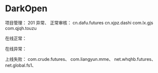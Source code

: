 # DarkOpen
项目管理： 201 异常、
正常审核：
cn.dafu.futures
cn.xjpz.dashi
com.lx.gjs
com.qjqh.touzu

在线正常：


在线异常：


上线失败：
com.crude.futures、
com.liangyun.mme、
net.whqhb.futures、
net.global.fs1、
